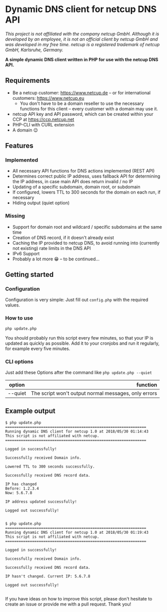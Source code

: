 # Dynamic DNS client for netcup DNS API
*This project is not affiliated with the company netcup GmbH. Although it is developed by an employee, it is not an official client by netcup GmbH and was developed in my free time.*
*netcup is a registered trademark of netcup GmbH, Karlsruhe, Germany.*

**A simple dynamic DNS client written in PHP for use with the netcup DNS API.**

## Requirements
* Be a netcup customer: https://www.netcup.de – or for international customers: https://www.netcup.eu
  * You don't have to be a domain reseller to use the necessary functions for this client – every customer with a domain may use it.
* netcup API key and API password, which can be created within your CCP at https://ccp.netcup.net
* PHP-CLI with CURL extension
* A domain :wink:

## Features
### Implemented
* All necessary API functions for DNS actions implemented (REST API)
* Determines correct public IP address, uses fallback API for determining the IP address, in case main API does return invalid / no IP
* Updating of a specific subdomain, domain root, or subdomain
* If configured, lowers TTL to 300 seconds for the domain on each run, if necessary
* Hiding output (quiet option)

### Missing
* Support for domain root and wildcard / specific subdomains at the same time
* Creation of DNS record, if it doesn't already exist
* Caching the IP provided to netcup DNS, to avoid running into (currently not existing) rate limits in the DNS API
* IPv6 Support
* Probably a lot more :grin: – to be continued...

## Getting started
### Configuration
Configuration is very simple: Just fill out `config.php` with the required values.

### How to use
`php update.php`

You should probably run this script every few minutes, so that your IP is updated as quickly as possible. Add it to your cronjobs and run it regularly, for example every five minutes.

### CLI options
Just add these Options after the command like `php update.php --quiet`

| option        | function                                             |
| ------------- |-----------------------------------------------------:|
| --quiet       | The script won't output normal messages, only errors |

## Example output
```
$ php update.php
===============================================================
Running dynamic DNS client for netcup 1.0 at 2018/05/30 01:14:43
This script is not affiliated with netcup.
===============================================================

Logged in successfully!

Successfully received Domain info.

Lowered TTL to 300 seconds successfully.

Successfully received DNS record data.

IP has changed
Before: 1.2.3.4
Now: 5.6.7.8

IP address updated successfully!

Logged out successfully!


```
```
$ php update.php
===============================================================
Running dynamic DNS client for netcup 1.0 at 2018/05/30 01:19:43
This script is not affiliated with netcup.
===============================================================

Logged in successfully!

Successfully received Domain info.

Successfully received DNS record data.

IP hasn't changed. Current IP: 5.6.7.8

Logged out successfully!


```

If you have ideas on how to improve this script, please don't hesitate to create an issue or provide me with a pull request. Thank you!
